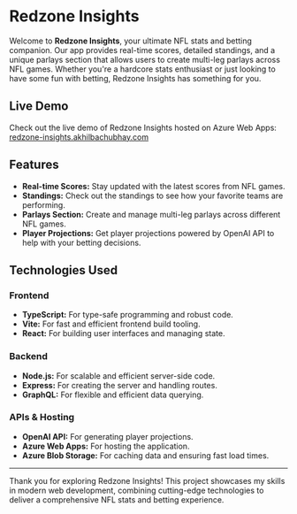 # Redzone Insights

Welcome to **Redzone Insights**, your ultimate NFL stats and betting companion. Our app provides real-time scores, detailed standings, and a unique parlays section that allows users to create multi-leg parlays across NFL games. Whether you're a hardcore stats enthusiast or just looking to have some fun with betting, Redzone Insights has something for you.

## Live Demo

Check out the live demo of Redzone Insights hosted on Azure Web Apps: [redzone-insights.akhilbachubhay.com](https://redzone-insights.akhilbachubhay.com/)

## Features

- **Real-time Scores:** Stay updated with the latest scores from NFL games.
- **Standings:** Check out the standings to see how your favorite teams are performing.
- **Parlays Section:** Create and manage multi-leg parlays across different NFL games.
- **Player Projections:** Get player projections powered by OpenAI API to help with your betting decisions.

## Technologies Used

### Frontend
- **TypeScript:** For type-safe programming and robust code.
- **Vite:** For fast and efficient frontend build tooling.
- **React:** For building user interfaces and managing state.

### Backend
- **Node.js:** For scalable and efficient server-side code.
- **Express:** For creating the server and handling routes.
- **GraphQL:** For flexible and efficient data querying.

### APIs & Hosting
- **OpenAI API:** For generating player projections.
- **Azure Web Apps:** For hosting the application.
- **Azure Blob Storage:** For caching data and ensuring fast load times.

---

Thank you for exploring Redzone Insights! This project showcases my skills in modern web development, combining cutting-edge technologies to deliver a comprehensive NFL stats and betting experience.
